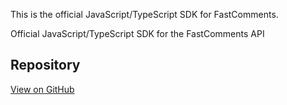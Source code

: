 This is the official JavaScript/TypeScript SDK for FastComments.

Official JavaScript/TypeScript SDK for the FastComments API

## Repository

[View on GitHub](https://github.com/FastComments/fastcomments-sdk-js)
